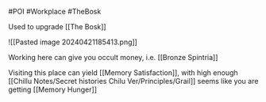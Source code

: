 #POI #Workplace #TheBosk 

Used to upgrade [[The Bosk]]

![[Pasted image 20240421185413.png]]

Working here can give you occult money, i.e. [[Bronze Spintria]]

Visiting this place can yield [[Memory Satisfaction]], with high enough [[Chillu Notes/Secret histories Chilu Ver/Principles/Grail]] seems like you are getting [[Memory Hunger]]